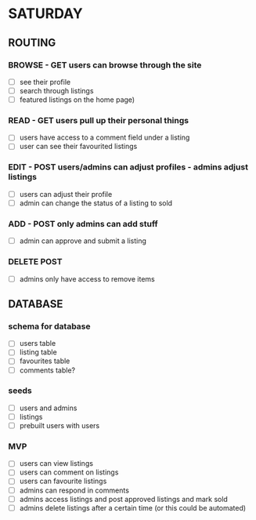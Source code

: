 # SATURDAY

## ROUTING
### BROWSE - GET users can browse through the site
- [ ] see their profile
- [ ] search through listings
- [ ] featured listings on the home page)
### READ - GET users pull up their personal things
- [ ] users have access to a comment field under a listing
- [ ] user can see their favourited listings
### EDIT - POST users/admins can adjust profiles - admins adjust listings
- [ ] users can adjust their profile
- [ ] admin can change the status of a listing to sold
### ADD - POST only admins can add stuff
- [ ] admin can approve and submit a listing
### DELETE POST
- [ ] admins only have access to remove items 

## DATABASE
### schema for database
- [ ] users table
- [ ] listing table
- [ ] favourites table
- [ ] comments table?
### seeds
- [ ] users and admins
- [ ] listings
- [ ] prebuilt users with users

### MVP
- [ ] users can view listings
- [ ] users can comment on listings
- [ ] users can favourite listings
- [ ] admins can respond in comments
- [ ] admins access listings and post approved listings and mark sold
- [ ] admins delete listings after a certain time (or this could be automated)
